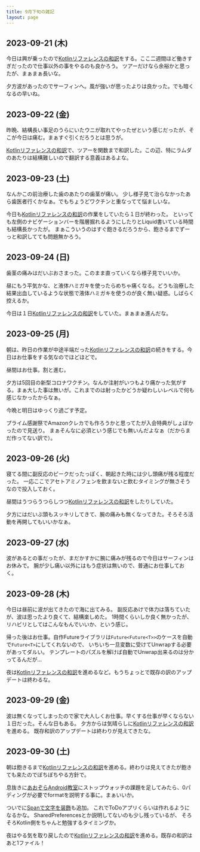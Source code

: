 ```yaml
---
title: 9月下旬の雑記
layout: page
---
```


## 2023-09-21 (木)

今日は興が乗ったので[Kotlinリファレンスの和訳](https://karino2.github.io/RandomThoughts/Kotlinリファレンスの和訳)をする。ここ二週間ほど働きすぎだったので仕事以外の事をやるのも良かろう。
ツアーだけなら余裕かと思ったが、まぁまぁ長いな。

夕方波があったのでサーフィンへ。風が強いが思ったよりは良かった。でも暗くなるの早いね。

## 2023-09-22 (金)

昨晩、結構長い事足のうらにいたウニが取れてやったぜという感じだったが、そこが今日は痛む。まぁすぐ引くだろうとは思うが。

[Kotlinリファレンスの和訳](https://karino2.github.io/RandomThoughts/Kotlinリファレンスの和訳)で、ツアーを関数まで和訳した。この辺、特にラムダのあたりは結構難しいので翻訳する意義はあるよな。

## 2023-09-23 (土)

なんかこの前治療した歯のあたりの歯茎が痛い。
少し様子見て治らなかったあら歯医者行くかなぁ。でもちょうどワクチンと重なってて悩ましいな。

今日も[Kotlinリファレンスの和訳](https://karino2.github.io/RandomThoughts/Kotlinリファレンスの和訳)の作業をしていたら１日が終わった。
といっても左側のナビゲーションバーを階層掘れるようにしたりとLiquid書いている時間も結構長かったが。
まぁこういうのはすぐ飽きるだろうから、飽きるまでずーっと和訳してても問題無かろう。

## 2023-09-24 (日)

歯茎の痛みはだいぶおさまった。このまま直っていくなら様子見でいいか。

昼にもう平気かな、と液体ハミガキを使ったらめちゃ痛くなる。どうも治療した結果出血しているような状態で液体ハミガキを使うのが良く無い疑惑。しばらく控えるか。

今日は１日[Kotlinリファレンスの和訳](https://karino2.github.io/RandomThoughts/Kotlinリファレンスの和訳)をしていた。まぁまぁ進んだな。

## 2023-09-25 (月)

朝は、昨日の作業が中途半端だった[Kotlinリファレンスの和訳](https://karino2.github.io/RandomThoughts/Kotlinリファレンスの和訳)の続きをする。今日はお仕事をする気なのでほどほどで。

昼間はお仕事。割と進む。

夕方は5回目の新型コロナワクチン。なんか注射がいつもより痛かった気がする。まぁ大した事は無いが。これまでのは射ったかどうか疑わしいレベルで何も感じなかったからなぁ。

今晩と明日はゆっくり過ごす予定。

プライム感謝祭でAmazonクレカでも作ろうかと思ってたが入会特典がしょぼかったので見送り。
まぁそんなに必須という感じでも無いんだよなぁ（だからまだ作ってない訳で）。

## 2023-09-26 (火)

寝てる間に副反応のピークだったっぽく、朝起きた時には少し頭痛が残る程度だった。
一応ここでアセトアミノフェンを飲まないと飲むタイミングが無さそうなので投入しておく。

昼間はうつらうつらしつつ[Kotlinリファレンスの和訳](https://karino2.github.io/RandomThoughts/Kotlinリファレンスの和訳)をしたりしていた。

夕方にはだいぶ頭もスッキリしてきて、腕の痛みも無くなってきた。そろそろ活動を再開してもいいかなぁ。

## 2023-09-27 (水)

波があるとの事だったが、まだかすかに腕に痛みが残るので今日はサーフィンはお休みで。
腕が少し痛い以外にはもう症状は無いので、普通にお仕事しておく。

## 2023-09-28 (木)

今日は昼前に波が出てきたので海に出てみる。
副反応あけで体力は落ちていたが、波は思ったより良くて、結構楽しめた。
1時間くらいしか良く無かったが、リハビリとしてはこんなもんでいいか、という感じ。

帰った後はお仕事。自作Futureライブラリは`Future<Future<T>>`のケースを自動で`Future<T>`にしてくれないので、
いちいち一旦変数に受けてUnwrapする必要があってダルい。
テンプレートのパズルを解けば自動でUnwrap出来るのは分かってるんだが…

夜は[Kotlinリファレンスの和訳](https://karino2.github.io/RandomThoughts/Kotlinリファレンスの和訳)を進めるなど。もうちょっとで既存の訳のアップデートは終わるな。

## 2023-09-29 (金)

波は無くなってしまったので家で大人しくお仕事。早くする仕事が早くならない１日だった。そんな日もある。
夕方からは気晴らしに[Kotlinリファレンスの和訳](https://karino2.github.io/RandomThoughts/Kotlinリファレンスの和訳)を進める。
既存和訳のアップデートは終わりが見えてきたな。

## 2023-09-30 (土)

朝は飽きるまで[Kotlinリファレンスの和訳](https://karino2.github.io/RandomThoughts/Kotlinリファレンスの和訳)を進める。終わりは見えてきたが飽きても来たのでぼちぼちやる方針で。

息抜きに[あおぞらAndroid教室](https://karino2.github.io/RandomThoughts/あおぞらAndroid教室)にストップウォッチの課題を足してみたら、0パディングが必要でformatを説明する事に。まぁいいか。

ついでに[Spanで文字を装飾](https://karino2.github.io/kotlin-lesson/span_decorate.html)も追加。
これでToDoアプリくらいは作れるようになるかな。
SharedPreferencesとか説明してないのも少し残っているが、
そろそろKotlin側をちゃんと勉強するタイミングか。

夜はやる気を取り戻したので[Kotlinリファレンスの和訳](https://karino2.github.io/RandomThoughts/Kotlinリファレンスの和訳)を進める。既存の和訳はあと1ファイル！
